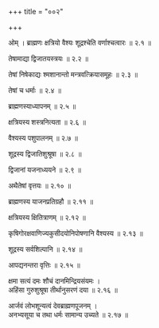 +++
title = "००२"

+++

ओम् । ब्राह्मणः क्षत्रियो वैश्यः शूद्रश्चेति वर्णाश्चत्वारः ॥ २.१ ॥

तेषामाद्या द्विजातयस्त्रयः ॥ २.२ ॥

तेषां निषेकाद्यः श्मशानान्तो मन्त्रवत्क्रियासमूहः ॥ २.३ ॥

तेषां च धर्माः ॥ २.४ ॥

ब्राह्मणस्याध्यापनम् ॥ २.५ ॥

क्षत्रियस्य शस्त्रनित्यता ॥ २.६ ॥

वैश्यस्य पशुपालनम् ॥ २.७ ॥

शूद्रस्य द्विजातिशुश्रूषा ॥ २.८ ॥

द्विजानां यजनाध्ययने ॥ २.९ ॥

अथैतेषां वृत्तयः ॥ २.१० ॥

ब्राह्मणस्य याजनप्रतिग्रहौ ॥ २.११ ॥

क्षत्रियस्य क्षितित्राणम् ॥ २.१२ ॥

कृषिगोरक्षवाणिज्यकुसीदयोनिपोषणानि वैश्यस्य ॥ २.१३ ॥

शूद्रस्य सर्वशिल्पानि ॥ २.१४ ॥

आपद्यनन्तरा वृत्तिः ॥ २.१५ ॥

क्षमा सत्यं दमः शौचं दानमिन्द्रियसंयमः  ।  
अहिंसा गुरुशुश्रूषा तीर्थानुसरणं दया  ॥ २.१६ ॥

आर्जवं लोभशून्यत्वं देवब्राह्मणपूजनम्  ।  
अनभ्यसूया च तथा धर्मः सामान्य उच्यते  ॥ २.१७ ॥


